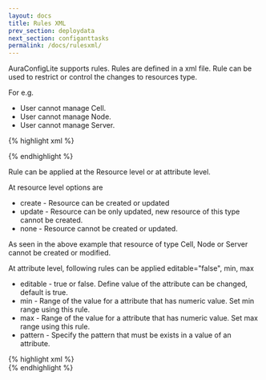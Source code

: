 ```yaml
---
layout: docs
title: Rules XML
prev_section: deploydata
next_section: configanttasks
permalink: /docs/rulesxml/
---
```


AuraConfigLite supports rules. Rules are defined in a xml file. Rule can be  used to restrict or control the changes to resources type. 

For e.g.
* User cannot manage Cell.
* User cannot manage Node.
* User cannot manage Server.

{% highlight xml %}

<resources-metadata> 
<ConfigObject type="Cell" editable="none"> 
   <ConfigObject type="Node" editable="none">   
	<ConfigObject type="Server" editable="none">   
	</ConfigObject>   
   </ConfigObject>    
</ConfigObject>   
</resources-metadata>  
{% endhighlight %}

Rule can be applied at the Resource level or at attribute level.

At resource level options are
* create - Resource can be created or updated
* update - Resource can be only updated, new resource of this type cannot be created.
* none - Resource cannot be created or updated.

As seen in the above example that resource of type Cell, Node or Server cannot be created or modified.
	 
At attribute level, following rules can be applied editable="false", min, max

* editable - true or false. Define value of the attribute can be changed, default is true.
* min - Range of the value for a attribute that has numeric value. Set min range using this rule.
* max - Range of the value for a attribute that has numeric value. Set max range using this rule.
* pattern - Specify the pattern that must be exists in a value of an attribute.


{% highlight xml %}							
<resources-metadata>
<ConfigObject type="Cell" editable="none">
    <ConfigObject type="ServerCluster" editable="none">
	<ConfigObject type="ClusterMember" editable="update">
	     <attributes>
		<attribute name="name" editable="false" />
		<attribute name="weight" min="2"  max="4"/>
	     </attributes>
	</ConfigObject>
    </ConfigObject> 
</ConfigObject>
</resources-metadata>
{% endhighlight %}
							
